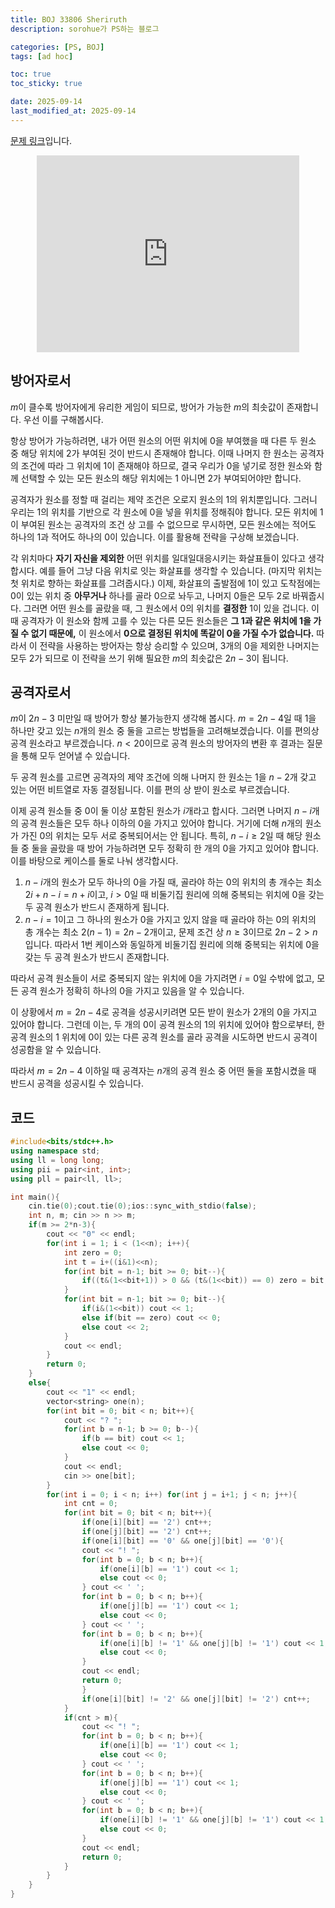 ```yaml
---
title: BOJ 33806 Sheriruth
description: sorohue가 PS하는 블로그

categories: [PS, BOJ]
tags: [ad hoc]

toc: true
toc_sticky: true

date: 2025-09-14
last_modified_at: 2025-09-14
---
```


[문제 링크](https://boj.kr/33806)입니다.

<p align="center">
    <iframe width="420" height="315" src="https://youtube.com/embed/UPvgG2oTKqE" frameborder="0" allowfullscreen></iframe>
</p>

## 방어자로서

$m$이 클수록 방어자에게 유리한 게임이 되므로, 방어가 가능한 $m$의 최솟값이 존재합니다. 우선 이를 구해봅시다.

항상 방어가 가능하려면, 내가 어떤 원소의 어떤 위치에 $0$을 부여했을 때 다른 두 원소 중 해당 위치에 $2$가 부여된 것이 반드시 존재해야 합니다. 이때 나머지 한 원소는 공격자의 조건에 따라 그 위치에 $1$이 존재해야 하므로, 결국 우리가 $0$을 넣기로 정한 원소와 함께 선택할 수 있는 모든 원소의 해당 위치에는 $1$ 아니면 $2$가 부여되어야만 합니다.

공격자가 원소를 정할 때 걸리는 제약 조건은 오로지 원소의 $1$의 위치뿐입니다. 그러니 우리는 $1$의 위치를 기반으로 각 원소에 $0$을 넣을 위치를 정해줘야 합니다. 모든 위치에 $1$이 부여된 원소는 공격자의 조건 상 고를 수 없으므로 무시하면, 모든 원소에는 적어도 하나의 $1$과 적어도 하나의 $0$이 있습니다. 이를 활용해 전략을 구상해 보겠습니다.

각 위치마다 **자기 자신을 제외한** 어떤 위치를 일대일대응시키는 화살표들이 있다고 생각합시다. 예를 들어 그냥 다음 위치로 잇는 화살표를 생각할 수 있습니다. (마지막 위치는 첫 위치로 향하는 화살표를 그려줍시다.) 이제, 화살표의 출발점에 $1$이 있고 도착점에는 $0$이 있는 위치 중 **아무거나** 하나를 골라 $0$으로 놔두고, 나머지 $0$들은 모두 $2$로 바꿔줍시다. 그러면 어떤 원소를 골랐을 때, 그 원소에서 $0$의 위치를 **결정한** $1$이 있을 겁니다. 이때 공격자가 이 원소와 함께 고를 수 있는 다른 모든 원소들은 **그 $1$과 같은 위치에 $1$을 가질 수 없기 때문에,** 이 원소에서 **$0$으로 결정된 위치에 똑같이 $0$을 가질 수가 없습니다.** 따라서 이 전략을 사용하는 방어자는 항상 승리할 수 있으며, 3개의 $0$을 제외한 나머지는 모두 $2$가 되므로 이 전략을 쓰기 위해 필요한 $m$의 최솟값은 $2n-3$이 됩니다.

## 공격자로서

$m$이 $2n-3$ 미만일 때 방어가 항상 불가능한지 생각해 봅시다. $m=2n-4$일 때 $1$을 하나만 갖고 있는 $n$개의 원소 중 둘을 고르는 방법들을 고려해보겠습니다. 이를 편의상 공격 원소라고 부르겠습니다.  $n < 20$이므로 공격 원소의 방어자의 변환 후 결과는 질문을 통해 모두 얻어낼 수 있습니다.

두 공격 원소를 고르면 공격자의 제약 조건에 의해 나머지 한 원소는 $1$을 $n-2$개 갖고 있는 어떤 비트열로 자동 결정됩니다. 이를 편의 상 받이 원소로 부르겠습니다.

이제 공격 원소들 중 $0$이 둘 이상 포함된 원소가 $i$개라고 합시다. 그러면 나머지 $n-i$개의 공격 원소들은 모두 하나 이하의 $0$을 가지고 있어야 합니다. 거기에 더해 $n$개의 원소가 가진 $0$의 위치는 모두 서로 중복되어서는 안 됩니다. 특히, $n-i \ge 2$일 때 해당 원소들 중 둘을 골랐을 때 방어 가능하려면 모두 정확히 한 개의 $0$을 가지고 있어야 합니다. 이를 바탕으로 케이스를 둘로 나눠 생각합시다.

1. $n-i$개의 원소가 모두 하나의 $0$을 가질 때, 골라야 하는 $0$의 위치의 총 개수는 최소 $2i + n-i = n+i$이고, $i > 0$일 때 비둘기집 원리에 의해 중복되는 위치에 $0$을 갖는 두 공격 원소가 반드시 존재하게 됩니다.
2. $n-i = 1$이고 그 하나의 원소가 $0$을 가지고 있지 않을 때 골라야 하는 $0$의 위치의 총 개수는 최소 $2(n-1) = 2n-2$개이고, 문제 조건 상 $n \ge 3$이므로 $2n-2 > n$입니다. 따라서 1번 케이스와 동일하게 비둘기집 원리에 의해 중복되는 위치에 $0$을 갖는 두 공격 원소가 반드시 존재합니다.

따라서 공격 원소들이 서로 중복되지 않는 위치에 $0$을 가지려면 $i = 0$일 수밖에 없고, 모든 공격 원소가 정확히 하나의 $0$을 가지고 있음을 알 수 있습니다.

이 상황에서 $m = 2n-4$로 공격을 성공시키려면 모든 받이 원소가 2개의 $0$을 가지고 있어야 합니다. 그런데 이는, 두 개의 $0$이 공격 원소의 $1$의 위치에 있어야 함으로부터, 한 공격 원소의 $1$ 위치에 $0$이 있는 다른 공격 원소를 골라 공격을 시도하면 반드시 공격이 성공함을 알 수 있습니다.

따라서 $m=2n-4$ 이하일 때 공격자는 $n$개의 공격 원소 중 어떤 둘을 포함시켰을 때 반드시 공격을 성공시킬 수 있습니다.

## 코드

```cpp
#include<bits/stdc++.h>
using namespace std;
using ll = long long;
using pii = pair<int, int>;
using pll = pair<ll, ll>;

int main(){
    cin.tie(0);cout.tie(0);ios::sync_with_stdio(false);
    int n, m; cin >> n >> m;
    if(m >= 2*n-3){
        cout << "0" << endl;
        for(int i = 1; i < (1<<n); i++){
            int zero = 0;
            int t = i+((i&1)<<n);
            for(int bit = n-1; bit >= 0; bit--){
                if((t&(1<<bit+1)) > 0 && (t&(1<<bit)) == 0) zero = bit;
            }
            for(int bit = n-1; bit >= 0; bit--){
                if(i&(1<<bit)) cout << 1;
                else if(bit == zero) cout << 0;
                else cout << 2;
            }
            cout << endl;
        }
        return 0;
    }
    else{
        cout << "1" << endl;
        vector<string> one(n);
        for(int bit = 0; bit < n; bit++){
            cout << "? ";
            for(int b = n-1; b >= 0; b--){
                if(b == bit) cout << 1;
                else cout << 0;
            }
            cout << endl;
            cin >> one[bit];
        }
        for(int i = 0; i < n; i++) for(int j = i+1; j < n; j++){
            int cnt = 0;
            for(int bit = 0; bit < n; bit++){
                if(one[i][bit] == '2') cnt++;
                if(one[j][bit] == '2') cnt++;
                if(one[i][bit] == '0' && one[j][bit] == '0'){
                cout << "! ";
                for(int b = 0; b < n; b++){
                    if(one[i][b] == '1') cout << 1;
                    else cout << 0;
                } cout << ' ';
                for(int b = 0; b < n; b++){
                    if(one[j][b] == '1') cout << 1;
                    else cout << 0;
                } cout << ' ';
                for(int b = 0; b < n; b++){
                    if(one[i][b] != '1' && one[j][b] != '1') cout << 1;
                    else cout << 0;
                }
                cout << endl;
                return 0;
                }
                if(one[i][bit] != '2' && one[j][bit] != '2') cnt++;
            }
            if(cnt > m){
                cout << "! ";
                for(int b = 0; b < n; b++){
                    if(one[i][b] == '1') cout << 1;
                    else cout << 0;
                } cout << ' ';
                for(int b = 0; b < n; b++){
                    if(one[j][b] == '1') cout << 1;
                    else cout << 0;
                } cout << ' ';
                for(int b = 0; b < n; b++){
                    if(one[i][b] != '1' && one[j][b] != '1') cout << 1;
                    else cout << 0;
                }
                cout << endl;
                return 0;        
            }
        }
    }
}
```
